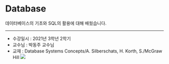 # Database

데이터베이스의 기초와 SQL의 활용에 대해 배웠습니다.

---

- 수강일시 : 2021년 3학년 2학기
- 교수님 : 박동주 교수님
- 교재 : Database Systems Concepts/A. Silberschats, H. Korth, S./McGraw Hill
![](https://images.velog.io/images/yesterdaykite/post/d0885deb-e329-4a81-8ee3-14c5d902d641/image.png)
